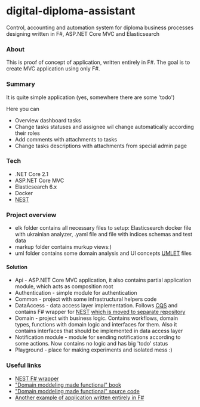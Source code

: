# digital-diploma-assistant

Control, accounting and automation system  for diploma business processes designing written in F#, ASP.NET Core MVC and Elasticsearch

### About
This is proof of concept of application, written entirely in F#. The goal is to create MVC application using only F#.

### Summary
It is quite simple application (yes, somewhere there are some 'todo')

Here you can

* Overview dashboard tasks
* Change tasks statuses and assignee wil change automatically according their roles
* Add comments with attachments to tasks
* Change tasks descriptions with attachments from special admin page

### Tech
* .NET Core 2.1
* ASP.NET Core MVC
* Elasticsearch 6.x
* Docker
* [NEST](https://github.com/elastic/elasticsearch-net)

### Project overview
* elk folder contains all necessary files to setup: Elasticsearch docker file with ukrainian analyzer, .yaml file and file with indices schemas and test data 
* markup folder contains murkup views:)
* uml folder contains some domain analysis and UI concepts [UMLET](https://www.umlet.com/) files 

#### Solution 
* Api - ASP.NET Core MVC application, it also contains partial application module, which acts as composition root
* Authentication - simple module for authentication
* Common - project with some infrastructural helpers code
* DataAccess - data access layer implementation. Follows [CQS](https://martinfowler.com/bliki/CommandQuerySeparation.html) and contains F# wrapper for [NEST](https://github.com/elastic/elasticsearch-net) [which is moved to separate repository](https://github.com/malabarMCB/nest-fs-extensions)
* Domain - project with business logic. Contains workflows, domain types, functions with domain logic and interfaces for them. Also it contains interfaces that should be implemented in data access layer
* Notification module - module for sending notifications according to some actions. Now contains no logic and has big 'todo' status
* Playground - place for making experiments and isolated mess :)

### Useful links
* [NEST F# wrapper](https://github.com/malabarMCB/nest-fs-extensions)
* ["Domain moddeling made functional" book](https://pragprog.com/book/swdddf/domain-modeling-made-functional)
* ["Domain moddeling made functional" source code](https://github.com/swlaschin/DomainModelingMadeFunctional)
* [Another example of application written entirely in F#](https://github.com/atsapura/CardManagement)
